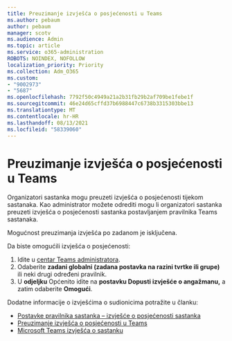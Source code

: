 ```yaml
---
title: Preuzimanje izvješća o posjećenosti u Teams
ms.author: pebaum
author: pebaum
manager: scotv
ms.audience: Admin
ms.topic: article
ms.service: o365-administration
ROBOTS: NOINDEX, NOFOLLOW
localization_priority: Priority
ms.collection: Adm_O365
ms.custom:
- "9002973"
- "5687"
ms.openlocfilehash: 7792f50c4949a21a2b31fb29b2af709be1febe1f
ms.sourcegitcommit: 46e24d65cffd37b6988447c6738b3315303bbe13
ms.translationtype: MT
ms.contentlocale: hr-HR
ms.lasthandoff: 08/13/2021
ms.locfileid: "58339060"
---
```

# <a name="download-attendance-reports-in-teams"></a>Preuzimanje izvješća o posjećenosti u Teams

Organizatori sastanka mogu preuzeti izvješća o posjećenosti tijekom sastanaka. Kao administrator možete odrediti mogu li organizatori sastanka preuzeti izvješća o posjećenosti sastanka postavljanjem pravilnika Teams sastanaka. 

Mogućnost preuzimanja izvješća po zadanom je isključena. 

Da biste omogućili izvješća o posjećenosti: 
1.  Idite u [centar Teams administratora](https://admin.teams.microsoft.com/policies/meetings).
1.  Odaberite **zadani globalni (zadana postavka na razini tvrtke ili grupe)** ili neki drugi određeni pravilnik.
1.  U **odjeljku** Općenito idite na **postavku Dopusti izvješće o angažmanu,** a zatim odaberite **Omogući**.

Dodatne informacije o izvješćima o sudionicima potražite u članku:

- [Postavke pravilnika sastanka – izvješće o posjećenosti sastanka](https://docs.microsoft.com/microsoftteams/meeting-policies-in-teams#meeting-policy-settings---meeting-attendance-report)
- [Preuzimanje izvješća o posjećenosti u Teams](https://support.office.com/article/download-attendance-reports-in-teams-ae7cf170-530c-47d3-84c1-3aedac74d310) 
- [Microsoft Teams izvješća o sastanku](https://docs.microsoft.com/microsoftteams/teams-analytics-and-reports/meeting-attendance-report)
